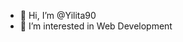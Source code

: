 - 👋 Hi, I’m @Yilita90
- 👀 I’m interested in Web Development

<!---
Yilita90/Yilita90 is a ✨ special ✨ repository because its `README.md` (this file) appears on your GitHub profile.
You can click the Preview link to take a look at your changes.
--->
